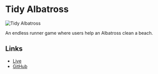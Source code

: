# Tidy Albatross

![Tidy Albatross](https://www.sharshi.com/images/tidy-albatross-screenshot.png)

An endless runner game where users help an Albatross clean a beach.

## Links
- [Live](http://tidyalbatross.com)
- [GitHub](https://github.com/sharshi/TidyAlbatross)
